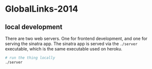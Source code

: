 GlobalLinks-2014
================

## local development

There are two web servers.  One for frontend development, and one
for serving the sinatra app.  The sinatra app is served via the
`./server` executable, which is the same executable used on heroku.


``` bash
# run the thing locally
./server
```
